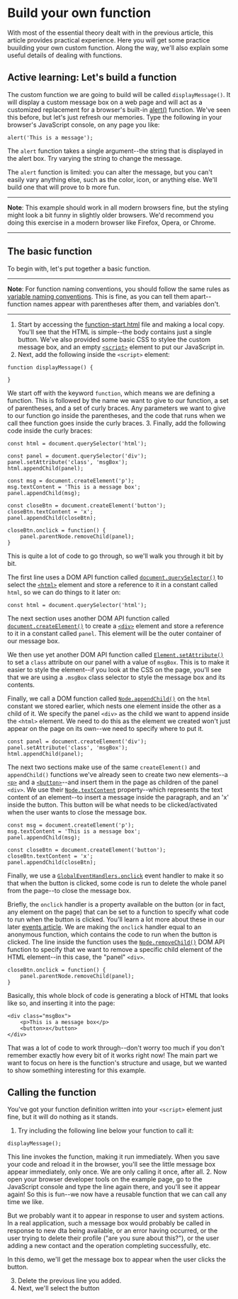 # Build your own function

With most of the essential theory dealt with in the previous article, this article provides practical experience. Here you will get some practice buuilding your own custom function. Along the way, we'll also explain some useful details of dealing with functions.

## Active learning: Let's build a function

The custom function we are going to build will be called `displayMessage()`. It will display a custom message box on a web page and will act as a customized replacement for a browser's built-in [alert()]() function. We've seen this before, but let's just refresh our memories. Type the following in your browser's JavaScript console, on any page you like:
```
alert('This is a message');
```
The `alert` function takes a single argument--the string that is displayed in the alert box. Try varying the string to change the message.

The `alert` function is limited: you can alter the message, but you can't easily vary anything else, such as the color, icon, or anything else. We'll build one that will prove to b more fun.

<hr>

**Note**: This example should work in all modern browsers fine, but the styling might look a bit funny in slightly older browsers. We'd recommend you doing this exercise in a modern browser like Firefox, Opera, or Chrome.

<hr>

## The basic function

To begin with, let's put together a basic function.

<hr>

**Note**: For function naming conventions, you should follow the same rules as [variable naming conventions](https://github.com/AndrewSRea/My_Learning_Port/tree/main/JavaScript/JS_First_Steps/Variables#an-aside-on-variable-naming-rules). This is fine, as you can tell them apart--function names appear with parentheses after them, and variables don't.

<hr>

1. Start by accessing the [function-start.html](https://github.com/mdn/learning-area/blob/master/javascript/building-blocks/functions/function-start.html) file and making a local copy. You'll see that the HTML is simple--the body contains just a single button. We've also provided some basic CSS to stylee the custom message box, and an empty [`<script>`](https://developer.mozilla.org/en-US/docs/Web/HTML/Element/script) element to put our JavaScript in.
2. Next, add the following inside the `<script>` element:
```
function displayMessage() {

}
```
We start off with the keyword `function`, which means we are defining a function. This is followed by the name we want to give to our function, a set of parentheses, and a set of curly braces. Any parameters we want to give to our function go inside the parentheses, and the code that runs when we call thee function goes inside the curly braces.
3. Finally, add the following code inside the curly braces:
```
const html = document.querySelector('html');

const panel = document.querySelector('div');
panel.setAttribute('class', 'msgBox');
html.appendChild(panel);

const msg = document.createElement('p');
msg.textContent = 'This is a message box';
panel.appendChild(msg);

const closeBtn = document.createElement('button');
closeBtn.textContent = 'x';
panel.appendChild(closeBtn);

closeBtn.onclick = function() {
    panel.parentNode.removeChild(panel);
}
```
This is quite a lot of code to go through, so we'll walk you through it bit by bit.

The first line uses a DOM API function called [`document.querySelector()`](https://developer.mozilla.org/en-US/docs/Web/API/Document/querySelector) to select the [`<html>`](https://developer.mozilla.org/en-US/docs/Web/HTML/Element/html) element and store a reference to it in a constant called `html`, so we can do things to it later on:
```
const html = document.querySelector('html');
```
The next section uses another DOM API function called [`document.createElement()`](https://developer.mozilla.org/en-US/docs/Web/API/Document/createElement) to create a [`<div>`](https://developer.mozilla.org/en-US/docs/Web/HTML/Element/div) element and store a reference to it in a constant called `panel`. This element will be the outer container of our message box.

We then use yet another DOM API function called [`Element.setAttribute()`](https://developer.mozilla.org/en-US/docs/Web/API/Element/setAttribute) to set a `class` attribute on our panel with a value of `msgBox`. This is to make it easier to style the element--if you look at the CSS on the page, you'll see that we are using a `.msgBox` class selector to style the message box and its contents.

Finally, we call a DOM function called [`Node.appendChild()`](https://developer.mozilla.org/en-US/docs/Web/API/Node/appendChild) on the `html` constant we stored earlier, which nests one element inside the other as a child of it. We specify the panel `<div>` as the child we want to append inside the `<html>` element. We need to do this as the element we created won't just appear on the page on its own--we need to specify where to put it.
```
const panel = document.createElement('div');
panel.setAttribute('class', 'msgBox');
html.appendChild(panel);
```
The next two sections make use of the same `createElement()` and `appendChild()` functions we've already seen to create two new elements--a [`<p>`](https://developer.mozilla.org/en-US/docs/Web/HTML/Element/p) and a [`<button>`](https://developer.mozilla.org/en-US/docs/Web/HTML/Element/button)--and insert them in the page as children of the panel `<div>`. We use their [`Node.textContent`](https://developer.mozilla.org/en-US/docs/Web/API/Node/textContent) property--which represents the text content of an element--to insert a message inside the paragraph, and an 'x' inside the button. This button will be what needs to be clicked/activated when the user wants to close the message box.
```
const msg = document.createElement('p');
msg.textContent = 'This is a message box';
panel.appendChild(msg);

const closeBtn = document.createElement('button');
closeBtn.textContent = 'x';
panel.appendChild(closeBtn);
```
Finally, we use a [`GlobalEventHandlers.onclick`](https://developer.mozilla.org/en-US/docs/Web/API/GlobalEventHandlers/onclick) event handler to make it so that when the button is clicked, some code is run to delete the whole panel from the page--to close the message box.

Briefly, the `onclick` handler is a property available on the button (or in fact, any element on the page) that can be set to a function to specify what code to run when the button is clicked. You'll learn a lot more about these in our later [events article](). <!-- link to JS_Building_Blocks - Intro_to_Events folder --> We are making the `onclick` handler equal to an anonymous function, which contains the code to run when the button is clicked. The line inside the function uses the [`Node.removeChild()`]() DOM API function to specify that we want to remove a specific child element of the HTML element--in this case, the "panel" `<div>`.
```
closeBtn.onclick = function() {
    panel.parentNode.removeChild(panel);
}
```
Basically, this whole block of code is generating a block of HTML that looks like so, and inserting it into the page:
```
<div class="msgBox">
    <p>This is a message box</p>
    <button>x</button>
</div>
```
That was a lot of code to work through--don't worry too much if you don't remember exactly how every bit of it works right now! The main part we want to focus on here is the function's structure and usage, but we wanted to show something interesting for this example.

## Calling the function

You've got your function definition written into your `<script>` element just fine, but it will do nothing as it stands.

1. Try including the following line below your function to call it:
```
displayMessage();
```
This line invokes the function, making it run immediately. When you save your code and reload it in the browser, you'll see the little message box appear immediately, only once. We are only calling it once, after all.
2. Now open your browser developer tools on the example page, go to the JavaScript console and type the line again there, and you'll see it appear again! So this is fun--we now have a reusable function that we can call any time we like.

But we probably want it to appear in response to user and system actions. In a real application, such a message box would probably be called in response to new dta being available, or an error having occurred, or the user trying to delete their profile ("are you sure about this?"), or the user adding a new contact and the operation completing successfully, etc.

In this demo, we'll get the message box to appear when the user clicks the button.

3. Delete the previous line you added.
4. Next, we'll select the button 